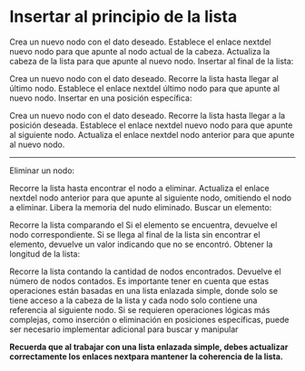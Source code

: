 # Insertar al principio de la lista

Crea un nuevo nodo con el dato deseado.
Establece el enlace nextdel nuevo nodo para que apunte al nodo actual de la cabeza.
Actualiza la cabeza de la lista para que apunte al nuevo nodo.
Insertar al final de la lista:

Crea un nuevo nodo con el dato deseado.
Recorre la lista hasta llegar al último nodo.
Establece el enlace nextdel último nodo para que apunte al nuevo nodo.
Insertar en una posición específica:

Crea un nuevo nodo con el dato deseado.
Recorre la lista hasta llegar a la posición deseada.
Establece el enlace nextdel nuevo nodo para que apunte al siguiente nodo.
Actualiza el enlace nextdel nodo anterior para que apunte al nuevo nodo.
****
Eliminar un nodo:

Recorre la lista hasta encontrar el nodo a eliminar.
Actualiza el enlace nextdel nodo anterior para que apunte al siguiente nodo, omitiendo el nodo a eliminar.
Libera la memoria del nudo eliminado.
Buscar un elemento:

Recorre la lista comparando el
Si el elemento se encuentra, devuelve el nodo correspondiente.
Si se llega al final de la lista sin encontrar el elemento, devuelve un valor indicando que no se encontró.
Obtener la longitud de la lista:

Recorre la lista contando la cantidad de nodos encontrados.
Devuelve el número de nodos contados.
Es importante tener en cuenta que estas operaciones están basadas en una lista enlazada simple, donde solo se tiene acceso a la cabeza de la lista y cada nodo solo contiene una referencia al siguiente nodo. Si se requieren operaciones lógicas más complejas, como inserción o eliminación en posiciones específicas, puede ser necesario implementar adicional para buscar y manipular

**Recuerda que al trabajar con una lista enlazada simple, debes actualizar correctamente los enlaces nextpara mantener la coherencia de la lista.**

